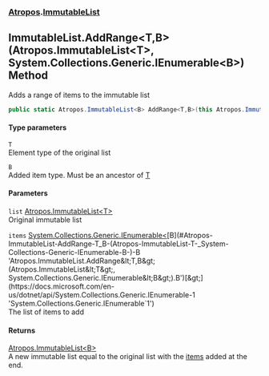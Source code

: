 ### [Atropos](./Atropos.md 'Atropos').[ImmutableList](./ImmutableList.md 'Atropos.ImmutableList')
## ImmutableList.AddRange&lt;T,B&gt;(Atropos.ImmutableList&lt;T&gt;, System.Collections.Generic.IEnumerable&lt;B&gt;) Method
Adds a range of items to the immutable list  
```csharp
public static Atropos.ImmutableList<B> AddRange<T,B>(this Atropos.ImmutableList<T> list, System.Collections.Generic.IEnumerable<B> items);
```
#### Type parameters
<a name='Atropos-ImmutableList-AddRange-T_B-(Atropos-ImmutableList-T-_System-Collections-Generic-IEnumerable-B-)-T'></a>
`T`  
Element type of the original list  
  
<a name='Atropos-ImmutableList-AddRange-T_B-(Atropos-ImmutableList-T-_System-Collections-Generic-IEnumerable-B-)-B'></a>
`B`  
Added item type. Must be an ancestor of [T](#Atropos-ImmutableList-AddRange-T_B-(Atropos-ImmutableList-T-_System-Collections-Generic-IEnumerable-B-)-T 'Atropos.ImmutableList.AddRange&lt;T,B&gt;(Atropos.ImmutableList&lt;T&gt;, System.Collections.Generic.IEnumerable&lt;B&gt;).T')  
  
#### Parameters
<a name='Atropos-ImmutableList-AddRange-T_B-(Atropos-ImmutableList-T-_System-Collections-Generic-IEnumerable-B-)-list'></a>
`list` [Atropos.ImmutableList&lt;](./ImmutableList-T-.md 'Atropos.ImmutableList&lt;T&gt;')[T](#Atropos-ImmutableList-AddRange-T_B-(Atropos-ImmutableList-T-_System-Collections-Generic-IEnumerable-B-)-T 'Atropos.ImmutableList.AddRange&lt;T,B&gt;(Atropos.ImmutableList&lt;T&gt;, System.Collections.Generic.IEnumerable&lt;B&gt;).T')[&gt;](./ImmutableList-T-.md 'Atropos.ImmutableList&lt;T&gt;')  
Original immutable list  
  
<a name='Atropos-ImmutableList-AddRange-T_B-(Atropos-ImmutableList-T-_System-Collections-Generic-IEnumerable-B-)-items'></a>
`items` [System.Collections.Generic.IEnumerable&lt;](https://docs.microsoft.com/en-us/dotnet/api/System.Collections.Generic.IEnumerable-1 'System.Collections.Generic.IEnumerable`1')[B](#Atropos-ImmutableList-AddRange-T_B-(Atropos-ImmutableList-T-_System-Collections-Generic-IEnumerable-B-)-B 'Atropos.ImmutableList.AddRange&lt;T,B&gt;(Atropos.ImmutableList&lt;T&gt;, System.Collections.Generic.IEnumerable&lt;B&gt;).B')[&gt;](https://docs.microsoft.com/en-us/dotnet/api/System.Collections.Generic.IEnumerable-1 'System.Collections.Generic.IEnumerable`1')  
The list of items to add  
  
#### Returns
[Atropos.ImmutableList&lt;](./ImmutableList-T-.md 'Atropos.ImmutableList&lt;T&gt;')[B](#Atropos-ImmutableList-AddRange-T_B-(Atropos-ImmutableList-T-_System-Collections-Generic-IEnumerable-B-)-B 'Atropos.ImmutableList.AddRange&lt;T,B&gt;(Atropos.ImmutableList&lt;T&gt;, System.Collections.Generic.IEnumerable&lt;B&gt;).B')[&gt;](./ImmutableList-T-.md 'Atropos.ImmutableList&lt;T&gt;')  
A new immutable list equal to the original list with the [items](#Atropos-ImmutableList-AddRange-T_B-(Atropos-ImmutableList-T-_System-Collections-Generic-IEnumerable-B-)-items 'Atropos.ImmutableList.AddRange&lt;T,B&gt;(Atropos.ImmutableList&lt;T&gt;, System.Collections.Generic.IEnumerable&lt;B&gt;).items') added at the end.  
